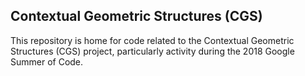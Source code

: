 ## Contextual Geometric Structures (CGS)

This repository is home for code related to the Contextual Geometric Structures (CGS) project, particularly activity during the 2018 Google Summer of Code.
